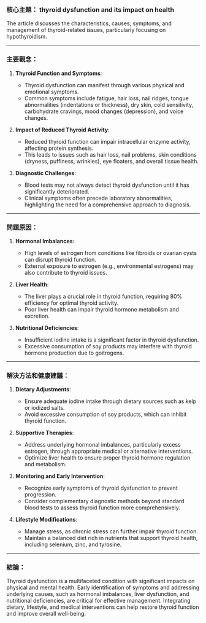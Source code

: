### 核心主題： thyroid dysfunction and its impact on health

The article discusses the characteristics, causes, symptoms, and management of thyroid-related issues, particularly focusing on hypothyroidism.

---

### 主要觀念：

1. **Thyroid Function and Symptoms**:
   - Thyroid dysfunction can manifest through various physical and emotional symptoms.
   - Common symptoms include fatigue, hair loss, nail ridges, tongue abnormalities (indentations or thickness), dry skin, cold sensitivity, carbohydrate cravings, mood changes (depression), and voice changes.

2. **Impact of Reduced Thyroid Activity**:
   - Reduced thyroid function can impair intracellular enzyme activity, affecting protein synthesis.
   - This leads to issues such as hair loss, nail problems, skin conditions (dryness, puffiness, wrinkles), eye floaters, and overall tissue health.

3. **Diagnostic Challenges**:
   - Blood tests may not always detect thyroid dysfunction until it has significantly deteriorated.
   - Clinical symptoms often precede laboratory abnormalities, highlighting the need for a comprehensive approach to diagnosis.

---

### 問題原因：

1. **Hormonal Imbalances**:
   - High levels of estrogen from conditions like fibroids or ovarian cysts can disrupt thyroid function.
   - External exposure to estrogen (e.g., environmental estrogens) may also contribute to thyroid issues.

2. **Liver Health**:
   - The liver plays a crucial role in thyroid function, requiring 80% efficiency for optimal thyroid activity.
   - Poor liver health can impair thyroid hormone metabolism and excretion.

3. **Nutritional Deficiencies**:
   - Insufficient iodine intake is a significant factor in thyroid dysfunction.
   - Excessive consumption of soy products may interfere with thyroid hormone production due to goitrogens.

---

### 解決方法和健康建議：

1. **Dietary Adjustments**:
   - Ensure adequate iodine intake through dietary sources such as kelp or iodized salts.
   - Avoid excessive consumption of soy products, which can inhibit thyroid function.

2. **Supportive Therapies**:
   - Address underlying hormonal imbalances, particularly excess estrogen, through appropriate medical or alternative interventions.
   - Optimize liver health to ensure proper thyroid hormone regulation and metabolism.

3. **Monitoring and Early Intervention**:
   - Recognize early symptoms of thyroid dysfunction to prevent progression.
   - Consider complementary diagnostic methods beyond standard blood tests to assess thyroid function more comprehensively.

4. **Lifestyle Modifications**:
   - Manage stress, as chronic stress can further impair thyroid function.
   - Maintain a balanced diet rich in nutrients that support thyroid health, including selenium, zinc, and tyrosine.

---

### 結論：

Thyroid dysfunction is a multifaceted condition with significant impacts on physical and mental health. Early identification of symptoms and addressing underlying causes, such as hormonal imbalances, liver dysfunction, and nutritional deficiencies, are critical for effective management. Integrating dietary, lifestyle, and medical interventions can help restore thyroid function and improve overall well-being.